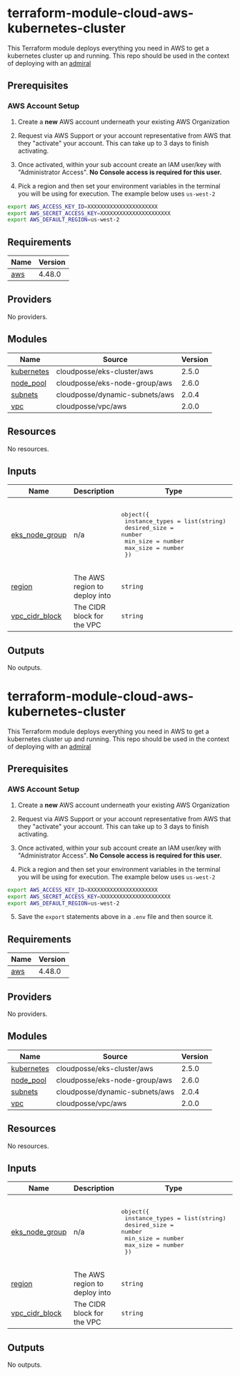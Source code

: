 # terraform-module-cloud-aws-kubernetes-cluster

This Terraform module deploys everything you need in AWS to get a kubernetes cluster up and running. This repo should be used in the context of deploying with an [admiral](https://github.com/glueops/admiral)

## Prerequisites

### AWS Account Setup

1. Create a **new** AWS account underneath your existing AWS Organization
2. Request via AWS Support or your account representative from AWS that they "activate" your account. This can take up to 3 days to finish activating.
3. Once activated, within your sub account create an IAM user/key with "Administrator Access". **No Console access is required for this user.**

4. Pick a region and then set your environment variables in the terminal you will be using for execution. The example below uses `us-west-2`

```bash
export AWS_ACCESS_KEY_ID=XXXXXXXXXXXXXXXXXXXXXX
export AWS_SECRET_ACCESS_KEY=XXXXXXXXXXXXXXXXXXXXXX
export AWS_DEFAULT_REGION=us-west-2
```

## Requirements

| Name | Version |
|------|---------|
| <a name="requirement_aws"></a> [aws](#requirement\_aws) | 4.48.0 |

## Providers

No providers.

## Modules

| Name | Source | Version |
|------|--------|---------|
| <a name="module_kubernetes"></a> [kubernetes](#module\_kubernetes) | cloudposse/eks-cluster/aws | 2.5.0 |
| <a name="module_node_pool"></a> [node\_pool](#module\_node\_pool) | cloudposse/eks-node-group/aws | 2.6.0 |
| <a name="module_subnets"></a> [subnets](#module\_subnets) | cloudposse/dynamic-subnets/aws | 2.0.4 |
| <a name="module_vpc"></a> [vpc](#module\_vpc) | cloudposse/vpc/aws | 2.0.0 |

## Resources

No resources.

## Inputs

| Name | Description | Type | Default | Required |
|------|-------------|------|---------|:--------:|
| <a name="input_eks_node_group"></a> [eks\_node\_group](#input\_eks\_node\_group) | n/a | <pre>object({<br>    instance_types = list(string)<br>    desired_size   = number<br>    min_size       = number<br>    max_size       = number<br>  })</pre> | <pre>{<br>  "desired_size": 3,<br>  "instance_types": [<br>    "t3a.large"<br>  ],<br>  "max_size": 4,<br>  "min_size": 3<br>}</pre> | no |
| <a name="input_region"></a> [region](#input\_region) | The AWS region to deploy into | `string` | n/a | yes |
| <a name="input_vpc_cidr_block"></a> [vpc\_cidr\_block](#input\_vpc\_cidr\_block) | The CIDR block for the VPC | `string` | `"10.65.0.0./16"` | no |

## Outputs

No outputs.

<!-- BEGIN_TF_DOCS -->
# terraform-module-cloud-aws-kubernetes-cluster

This Terraform module deploys everything you need in AWS to get a kubernetes cluster up and running. This repo should be used in the context of deploying with an [admiral](https://github.com/glueops/admiral)

## Prerequisites

### AWS Account Setup

1. Create a **new** AWS account underneath your existing AWS Organization
2. Request via AWS Support or your account representative from AWS that they "activate" your account. This can take up to 3 days to finish activating.
3. Once activated, within your sub account create an IAM user/key with "Administrator Access". **No Console access is required for this user.**

4. Pick a region and then set your environment variables in the terminal you will be using for execution. The example below uses `us-west-2`

```bash
export AWS_ACCESS_KEY_ID=XXXXXXXXXXXXXXXXXXXXXX
export AWS_SECRET_ACCESS_KEY=XXXXXXXXXXXXXXXXXXXXXX
export AWS_DEFAULT_REGION=us-west-2
```

5. Save the `export` statements above in a `.env` file and then source it.

## Requirements

| Name | Version |
|------|---------|
| <a name="requirement_aws"></a> [aws](#requirement\_aws) | 4.48.0 |

## Providers

No providers.

## Modules

| Name | Source | Version |
|------|--------|---------|
| <a name="module_kubernetes"></a> [kubernetes](#module\_kubernetes) | cloudposse/eks-cluster/aws | 2.5.0 |
| <a name="module_node_pool"></a> [node\_pool](#module\_node\_pool) | cloudposse/eks-node-group/aws | 2.6.0 |
| <a name="module_subnets"></a> [subnets](#module\_subnets) | cloudposse/dynamic-subnets/aws | 2.0.4 |
| <a name="module_vpc"></a> [vpc](#module\_vpc) | cloudposse/vpc/aws | 2.0.0 |

## Resources

No resources.

## Inputs

| Name | Description | Type | Default | Required |
|------|-------------|------|---------|:--------:|
| <a name="input_eks_node_group"></a> [eks\_node\_group](#input\_eks\_node\_group) | n/a | <pre>object({<br>    instance_types = list(string)<br>    desired_size   = number<br>    min_size       = number<br>    max_size       = number<br>  })</pre> | <pre>{<br>  "desired_size": 3,<br>  "instance_types": [<br>    "t3a.large"<br>  ],<br>  "max_size": 4,<br>  "min_size": 3<br>}</pre> | no |
| <a name="input_region"></a> [region](#input\_region) | The AWS region to deploy into | `string` | n/a | yes |
| <a name="input_vpc_cidr_block"></a> [vpc\_cidr\_block](#input\_vpc\_cidr\_block) | The CIDR block for the VPC | `string` | `"10.65.0.0./16"` | no |

## Outputs

No outputs.
<!-- END_TF_DOCS -->